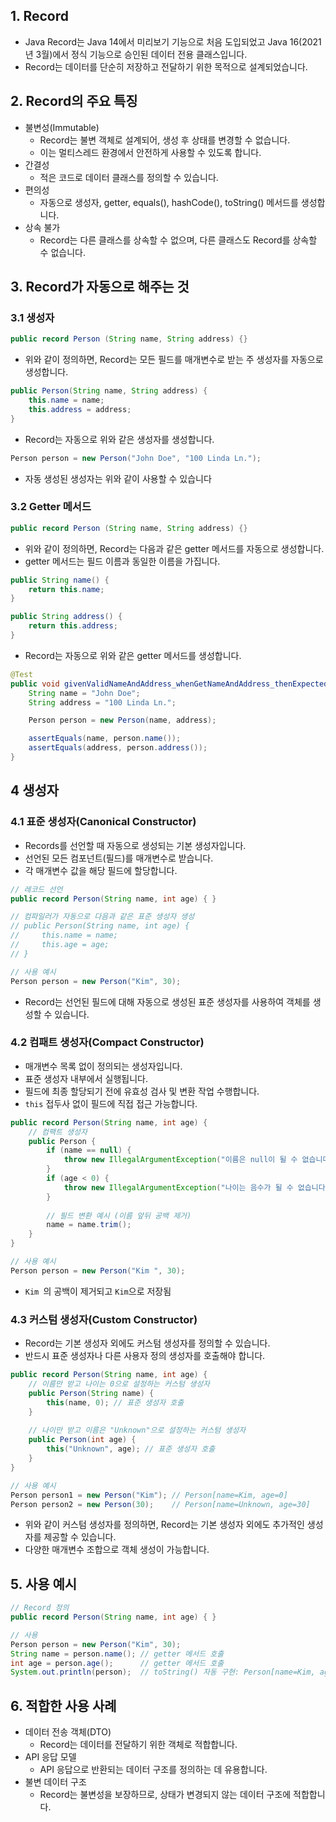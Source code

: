## 1. Record

- Java Record는 Java 14에서 미리보기 기능으로 처음 도입되었고 Java 16(2021년 3월)에서 정식 기능으로 승인된 데이터 전용 클래스입니다. 
- Record는 데이터를 단순히 저장하고 전달하기 위한 목적으로 설계되었습니다.

## 2. Record의 주요 특징

- 불변성(Immutable)
  - Record는 불변 객체로 설계되어, 생성 후 상태를 변경할 수 없습니다. 
  - 이는 멀티스레드 환경에서 안전하게 사용할 수 있도록 합니다.
- 간결성
  - 적은 코드로 데이터 클래스를 정의할 수 있습니다.
- 편의성
  - 자동으로 생성자, getter, equals(), hashCode(), toString() 메서드를 생성합니다.
- 상속 불가
  - Record는 다른 클래스를 상속할 수 없으며, 다른 클래스도 Record를 상속할 수 없습니다.

## 3. Record가 자동으로 해주는 것

### 3.1 생성자

```java
public record Person (String name, String address) {}
```

- 위와 같이 정의하면, Record는 모든 필드를 매개변수로 받는 주 생성자를 자동으로 생성합니다.

```java
public Person(String name, String address) {
    this.name = name;
    this.address = address;
}
```

- Record는 자동으로 위와 같은 생성자를 생성합니다.

```java
Person person = new Person("John Doe", "100 Linda Ln.");
```

- 자동 생성된 생성자는 위와 같이 사용할 수 있습니다

### 3.2 Getter 메서드

```java
public record Person (String name, String address) {}
```

- 위와 같이 정의하면, Record는 다음과 같은 getter 메서드를 자동으로 생성합니다.
- getter 메서드는 필드 이름과 동일한 이름을 가집니다.

```java
public String name() {
    return this.name;
}

public String address() {
    return this.address;
}
```

- Record는 자동으로 위와 같은 getter 메서드를 생성합니다.

```java
@Test
public void givenValidNameAndAddress_whenGetNameAndAddress_thenExpectedValuesReturned() {
    String name = "John Doe";
    String address = "100 Linda Ln.";

    Person person = new Person(name, address);

    assertEquals(name, person.name());
    assertEquals(address, person.address());
}
```

## 4 생성자

### 4.1 표준 생성자(Canonical Constructor)

- Records를 선언할 때 자동으로 생성되는 기본 생성자입니다.
- 선언된 모든 컴포넌트(필드)를 매개변수로 받습니다.
- 각 매개변수 값을 해당 필드에 할당합니다.

```java
// 레코드 선언
public record Person(String name, int age) { }

// 컴파일러가 자동으로 다음과 같은 표준 생성자 생성
// public Person(String name, int age) {
//     this.name = name;
//     this.age = age;
// }

// 사용 예시
Person person = new Person("Kim", 30);
```

- Record는 선언된 필드에 대해 자동으로 생성된 표준 생성자를 사용하여 객체를 생성할 수 있습니다.

### 4.2 컴패트 생성자(Compact Constructor)

- 매개변수 목록 없이 정의되는 생성자입니다.
- 표준 생성자 내부에서 실행됩니다.
- 필드에 최종 할당되기 전에 유효성 검사 및 변환 작업 수행합니다.
- `this` 접두사 없이 필드에 직접 접근 가능합니다.

```java
public record Person(String name, int age) {
    // 컴팩트 생성자
    public Person {
        if (name == null) {
            throw new IllegalArgumentException("이름은 null이 될 수 없습니다");
        }
        if (age < 0) {
            throw new IllegalArgumentException("나이는 음수가 될 수 없습니다");
        }
        
        // 필드 변환 예시 (이름 앞뒤 공백 제거)
        name = name.trim();
    }
}

// 사용 예시
Person person = new Person("Kim ", 30);
```
- `Kim `의 공백이 제거되고 `Kim`으로 저장됨

### 4.3 커스텀 생성자(Custom Constructor)

- Record는 기본 생성자 외에도 커스텀 생성자를 정의할 수 있습니다.
- 반드시 표준 생성자나 다른 사용자 정의 생성자를 호출해야 합니다.

```java
public record Person(String name, int age) {
    // 이름만 받고 나이는 0으로 설정하는 커스텀 생성자
    public Person(String name) {
        this(name, 0); // 표준 생성자 호출
    }
    
    // 나이만 받고 이름은 "Unknown"으로 설정하는 커스텀 생성자
    public Person(int age) {
        this("Unknown", age); // 표준 생성자 호출
    }
}

// 사용 예시
Person person1 = new Person("Kim"); // Person[name=Kim, age=0]
Person person2 = new Person(30);    // Person[name=Unknown, age=30]
```

- 위와 같이 커스텀 생성자를 정의하면, Record는 기본 생성자 외에도 추가적인 생성자를 제공할 수 있습니다.
- 다양한 매개변수 조합으로 객체 생성이 가능합니다.

## 5. 사용 예시

```java
// Record 정의
public record Person(String name, int age) { }

// 사용
Person person = new Person("Kim", 30);
String name = person.name(); // getter 메서드 호출
int age = person.age();      // getter 메서드 호출
System.out.println(person);  // toString() 자동 구현: Person[name=Kim, age=30]
```

## 6. 적합한 사용 사례

- 데이터 전송 객체(DTO)
  - Record는 데이터를 전달하기 위한 객체로 적합합니다.
- API 응답 모델
  - API 응답으로 반환되는 데이터 구조를 정의하는 데 유용합니다.
- 불변 데이터 구조
  - Record는 불변성을 보장하므로, 상태가 변경되지 않는 데이터 구조에 적합합니다.